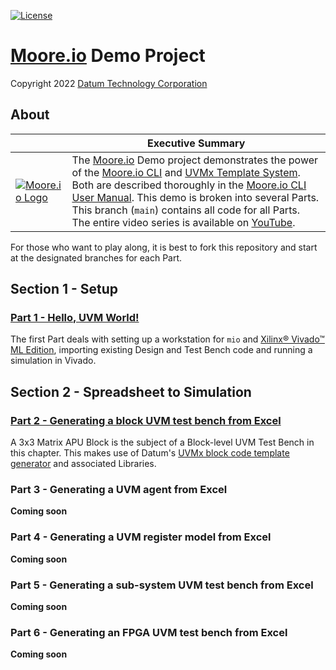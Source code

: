 [![License](https://img.shields.io/badge/License-Apache%202.0-blue.svg)](https://opensource.org/licenses/Apache-2.0)

# [Moore.io](https://www.mooreio.com/) Demo Project
Copyright 2022 [Datum Technology Corporation](https://datumtc.ca/)

## About
|  | Executive Summary |
|-|-|
| [![Moore.io Logo](https://www.mooreio.com/content/images/logo.png)](https://www.mooreio.com/) | The [Moore.io](https://www.mooreio.com/) Demo project demonstrates the power of the [Moore.io CLI](https://mio-cli.readthedocs.io/en/latest/commands.html) and [UVMx Template System](https://mio-cli.readthedocs.io/en/latest/code_templates.html).  Both are described thoroughly in the [Moore.io CLI User Manual](https://mio-cli.readthedocs.io/en/latest/index.html).  This demo is broken into several Parts.  This branch (`main`) contains all code for all Parts.  The entire video series is available on [YouTube](https://www.youtube.com/channel/UCSqqT6JtmecBIoC_3DMLk0g).

For those who want to play along, it is best to fork this repository and start at the designated branches for each Part.

## Section 1 - Setup
### [Part 1 - Hello, UVM World!](https://github.com/Datum-Technology-Corporation/mio_demo/tree/p1_start)
The first Part deals with setting up a workstation for `mio` and [Xilinx® Vivado™ ML Edition](https://www.xilinx.com/support/download/index.html/content/xilinx/en/downloadNav/vivado-design-tools.html), importing existing Design and Test Bench code and running a simulation in Vivado.


## Section 2 - Spreadsheet to Simulation
### [Part 2 - Generating a block UVM test bench from Excel](https://github.com/Datum-Technology-Corporation/mio_demo/tree/p2_start)
A 3x3 Matrix APU Block is the subject of a Block-level UVM Test Bench in this chapter.  This makes use of Datum's [UVMx block code template generator](https://mio-cli.readthedocs.io/en/latest/code_templates.html#block-test-bench) and associated Libraries.

### Part 3 - Generating a UVM agent from Excel
**Coming soon**

### Part 4 - Generating a UVM register model from Excel
**Coming soon**

### Part 5 - Generating a sub-system UVM test bench from Excel
**Coming soon**

### Part 6 - Generating an FPGA UVM test bench from Excel
**Coming soon**
